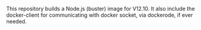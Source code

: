 This repository builds a Node.js (buster) image for V12.10.
It also include the docker-client for communicating with docker socket, via dockerode, if ever needed. 